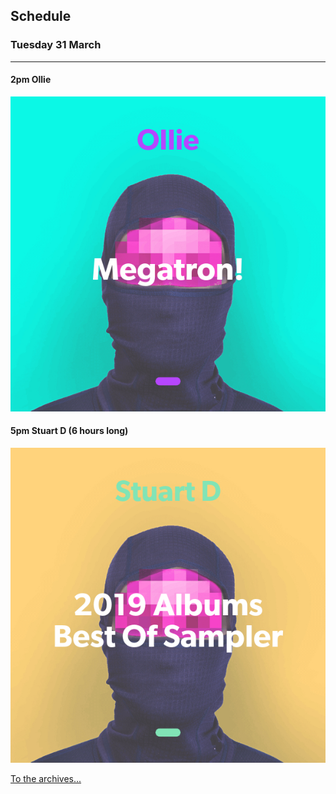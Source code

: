 ## Schedule

### Tuesday 31 March

---
#### 2pm Ollie
![alt-text](assets/owner/images/20200331-2pm.jpeg)

#### 5pm Stuart D (6 hours long)
![alt-text](assets/owner/images/20200331-5pm.jpeg)


[To the archives...](archive.html)